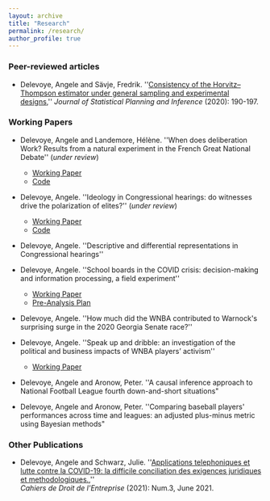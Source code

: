 ```yaml
---
layout: archive
title: "Research"
permalink: /research/
author_profile: true
---
```


### Peer-reviewed articles

- Delevoye, Angele and Sävje, Fredrik. ''[Consistency of the Horvitz–Thompson estimator under general sampling and experimental designs](https://www.sciencedirect.com/science/article/abs/pii/S0378375819301211),'' *Journal of Statistical Planning and Inference* (2020): 190-197.  


### Working Papers

- Delevoye, Angele and Landemore, Hélène. ''When does deliberation Work? Results from a natural experiment in the French Great National Debate'' (*under review*)
	- [Working Paper](https://drive.google.com/file/d/1egPphY4AussHBQOXRGwsA-odoVYBMRyq/view?usp=sharing)
	- [Code](https://github.com/adelevoye/Citizen-Assemblies-France)
	
- Delevoye, Angele. ''Ideology in Congressional hearings: do witnesses drive the polarization of elites?'' (*under review*)
	- [Working Paper](https://drive.google.com/file/d/1efKCveuOh7wIVaiGY2NzPmB1vewNSPS2/view?usp=sharing)
	- [Code](https://github.com/adelevoye/congress_hearings)

- Delevoye, Angele. ''Descriptive and differential representations in Congressional hearings'' 

- Delevoye, Angele. ''School boards in the COVID crisis: decision-making and information processing, a field experiment'' 
	- [Working Paper](https://drive.google.com/file/d/1eaIRm57zzFLp0D01LpWypcrCMksl6u3i/view?usp=sharing)
	- [Pre-Analysis Plan](https://osf.io/4xjcu)

- Delevoye, Angele. ''How much did the WNBA contributed to Warnock's surprising surge in the 2020 Georgia Senate race?'' 

- Delevoye, Angele. ''Speak up and dribble: an investigation of the political and business impacts of WNBA
players’ activism'' 
	- [Working Paper](https://drive.google.com/file/d/1gm3NDqITrmAqwtZwN-RsWEVPbDd2hcyN/view?usp=sharing)

- Delevoye, Angele and Aronow, Peter. ''A causal inference approach to National Football League fourth down-and-short situations"

- Delevoye, Angele and Aronow, Peter. ''Comparing baseball players' performances across time and leagues: an adjusted plus-minus metric using Bayesian methods"


### Other Publications

- Delevoye, Angele and Schwarz, Julie. ''[Applications telephoniques et lutte contre la COVID-19: la difficile conciliation des exigences juridiques et methodologiques.](https://www.lexiskiosque.fr/catalog/cahiers-de-droit-de-lentreprise),''  
*Cahiers de Droit de l'Entreprise* (2021): Num.3, June 2021.  


